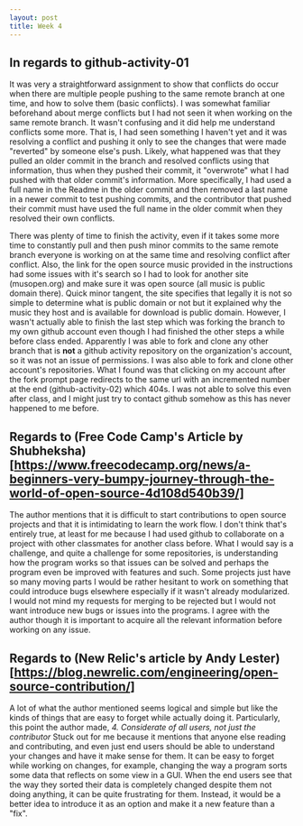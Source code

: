 ```yaml
---
layout: post
title: Week 4
---
```


## In regards to github-activity-01

It was very a straightforward assignment to show that conflicts do occur when there are multiple people pushing to the same remote branch at one time, and how to solve them (basic conflicts). I was somewhat familiar beforehand about merge conflicts but I had not seen it when working on the same remote branch. It wasn't confusing and it did help me understand conflicts some more. That is, I had seen something I haven't yet and it was resolving a conflict and pushing it only to see the changes that were made "reverted" by someone else's push. Likely, what happened was that they pulled an older commit in the branch and resolved conflicts using that information, thus when they pushed their commit, it "overwrote" what I had pushed with that older commit's information. More specifically, I had used a full name in the Readme in the older commit and then removed a last name in a newer commit to test pushing commits, and the contributor that pushed their commit must have used the full name in the older commit when they resolved their own conflicts.  

There was plenty of time to finish the activity, even if it takes some more time to constantly pull and then push minor commits to the same remote branch everyone is working on at the same time and resolving conflict after conflict. Also, the link for the open source music provided in the instructions had some issues with it's search so I had to look for another site (musopen.org) and make sure it was open source (all music is public domain there). Quick minor tangent, the site specifies that legally it is not so simple to determine what is public domain or not but it explained why the music they host and is available for download is public domain. However, I wasn't actually able to finish the last step which was forking the branch to my own github account even though I had finished the other steps a while before class ended. Apparently I was able to fork and clone any other branch that is **not** a github activity repository on the organization's account, so it was not an issue of permissions. I was also able to fork and clone other account's repositories. What I found was that clicking on my account after the fork prompt page redirects to the same url with an incremented number at the end (github-activity-02) which 404s. I was not able to solve this even after class, and I might just try to contact github somehow as this has never happened to me before.  

## Regards to (Free Code Camp's Article by Shubheksha)[https://www.freecodecamp.org/news/a-beginners-very-bumpy-journey-through-the-world-of-open-source-4d108d540b39/]

The author mentions that it is difficult to start contributions to open source projects and that it is intimidating to learn the work flow. I don't think that's entirely true, at least for me because I had used github to collaborate on a project with other classmates for another class before. What I would say is a challenge, and quite a challenge for some repositories, is understanding how the program works so that issues can be solved and perhaps the program even be improved with features and such. Some projects just have so many moving parts I would be rather hesitant to work on something that could introduce bugs elsewhere especially if it wasn't already modularized. I would not mind my requests for merging to be rejected but I would not want introduce new bugs or issues into the programs. I agree with the author though it is important to acquire all the relevant information before working on any issue.  

## Regards to (New Relic's article by Andy Lester)[https://blog.newrelic.com/engineering/open-source-contribution/]

A lot of what the author mentioned seems logical and simple but like the kinds of things that are easy to forget while actually doing it. 
Particularly, this point the author made,
*4. Considerate of all users, not just the contributor* 
Stuck out for me because it mentions that anyone else reading and contributing, and even just end users should be able to understand your changes and have it make sense for them. It can be easy to forget while working on changes, for example, changing the way a program sorts some data that reflects on some view in a GUI. When the end users see that the way they sorted their data is completely changed despite them not doing anything, it can be quite frustrating for them. Instead, it would be a better idea to introduce it as an option and make it a new feature than a "fix".

